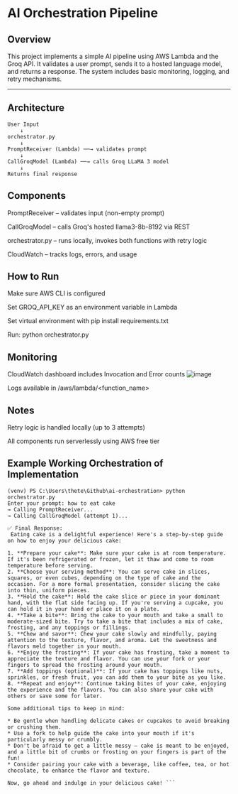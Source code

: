 # AI Orchestration Pipeline

## Overview

This project implements a simple AI pipeline using AWS Lambda and the Groq API. It validates a user prompt, sends it to a hosted language model, and returns a response. The system includes basic monitoring, logging, and retry mechanisms.

---

## Architecture

```plaintext
User Input
    ↓
orchestrator.py
    ↓
PromptReceiver (Lambda) ──→ validates prompt
    ↓
CallGroqModel (Lambda) ──→ calls Groq LLaMA 3 model
    ↓
Returns final response
```

## Components

PromptReceiver – validates input (non-empty prompt)

CallGroqModel – calls Groq's hosted llama3-8b-8192 via REST

orchestrator.py – runs locally, invokes both functions with retry logic

CloudWatch – tracks logs, errors, and usage

## How to Run

Make sure AWS CLI is configured

Set GROQ_API_KEY as an environment variable in Lambda

Set virtual environment with pip install requirements.txt

Run: python orchestrator.py

## Monitoring

CloudWatch dashboard includes Invocation and Error counts
![image](https://github.com/user-attachments/assets/95b9772c-a832-482b-85c1-ebf53180c5d0)

Logs available in /aws/lambda/<function_name>

## Notes
Retry logic is handled locally (up to 3 attempts)

All components run serverlessly using AWS free tier

## Example Working Orchestration of Implementation
```
(venv) PS C:\Users\thete\Github\ai-orchestration> python orchestrator.py
Enter your prompt: how to eat cake
→ Calling PromptReceiver...
→ Calling CallGroqModel (attempt 1)...

✅ Final Response:
 Eating cake is a delightful experience! Here's a step-by-step guide on how to enjoy your delicious cake:

1. **Prepare your cake**: Make sure your cake is at room temperature. If it's been refrigerated or frozen, let it thaw and come to room temperature before serving.
2. **Choose your serving method**: You can serve cake in slices, squares, or even cubes, depending on the type of cake and the occasion. For a more formal presentation, consider slicing the cake into thin, uniform pieces.
3. **Hold the cake**: Hold the cake slice or piece in your dominant hand, with the flat side facing up. If you're serving a cupcake, you can hold it in your hand or place it on a plate.
4. **Take a bite**: Bring the cake to your mouth and take a small to moderate-sized bite. Try to take a bite that includes a mix of cake, frosting, and any toppings or fillings.
5. **Chew and savor**: Chew your cake slowly and mindfully, paying attention to the texture, flavor, and aroma. Let the sweetness and flavors meld together in your mouth.
6. **Enjoy the frosting**: If your cake has frosting, take a moment to appreciate the texture and flavor. You can use your fork or your fingers to spread the frosting around your mouth.
7. **Add toppings (optional)**: If your cake has toppings like nuts, sprinkles, or fresh fruit, you can add them to your bite as you like.
8. **Repeat and enjoy**: Continue taking bites of your cake, enjoying the experience and the flavors. You can also share your cake with others or save some for later.

Some additional tips to keep in mind:

* Be gentle when handling delicate cakes or cupcakes to avoid breaking or crushing them.
* Use a fork to help guide the cake into your mouth if it's particularly messy or crumbly.
* Don't be afraid to get a little messy – cake is meant to be enjoyed, and a little bit of crumbs or frosting on your fingers is part of the fun!
* Consider pairing your cake with a beverage, like coffee, tea, or hot chocolate, to enhance the flavor and texture.    

Now, go ahead and indulge in your delicious cake! ```

